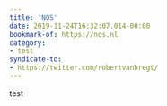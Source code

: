 ```yaml
---
title: 'NOS'
date: 2019-11-24T16:32:07.014-00:00
bookmark-of: https://nos.nl
category:
- test
syndicate-to:
- https://twitter.com/robertvanbregt/
---
```

test
